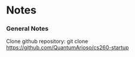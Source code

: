# Notes

### General Notes

Clone github repository: git clone https://github.com/QuantumArioso/cs260-startup